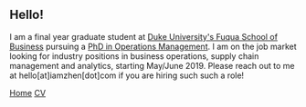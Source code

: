 ## Hello!

I am a final year graduate student at [Duke University's Fuqua School of Business](https://www.fuqua.duke.edu/) pursuing a [PhD in Operations Management](https://scholars.duke.edu/person/zhen). I am on the job market looking for industry positions in business operations, supply chain management and analytics, starting May/June 2019. Please reach out to me at hello[at]iamzhen[dot]com if you are hiring such such a role! 

[Home](/index.md)     [CV](/CV.md)
